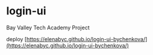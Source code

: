 # login-ui
Bay Valley Tech Academy Project

deploy [https://elenabyc.github.io/login-ui-bychenkova/](https://elenabyc.github.io/login-ui-bychenkova/)
